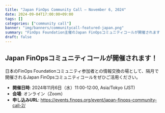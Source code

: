 ```yaml
---
title: "Japan FinOps Community Call – November 6, 2024"
date: 2024-09-04T17:00:00+09:00
tags: []
categories: ["community call"]
banner: "img/banners/communitycall-featured-japan.png"
summary: "FinOps Foundation主催のJapan FinOpsコミュニティコールが開催されます！日本のFinOps Foundationコミュニティ参加者との情報交換の場として活用してください。"
draft: false
---
```


## Japan FinOpsコミュニティコールが開催されます！

日本のFinOps Foundationコミュニティ参加者との情報交換の場として、隔月で開催されるJapan FinOpsコミュニティコールをぜひご活用ください。

- **開催日時**: 2024年11月6日（水）11:00-12:00, Asia/Tokyo (JST)
- **会場**: オンライン（Zoom）
- **申し込みURL**: https://events.finops.org/event/japan-finops-community-call-2/
